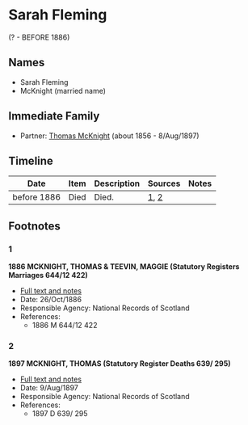 ﻿---
layout: person
subject_key: i286084
permalink: /people/i286084
---

# Sarah Fleming
(? - BEFORE 1886)

## Names

* Sarah Fleming
* McKnight (married name)

## Immediate Family

* Partner: [Thomas McKnight](./@6387698@-thomas-mcknight-b1856-d1897-8-8.md) (about 1856 - 8/Aug/1897)

## Timeline

Date | Item | Description | Sources | Notes
---|---|---|---|---
before 1886 | Died | Died. | [1](#1), [2](#2) | 

## Footnotes

### 1

**1886 MCKNIGHT, THOMAS & TEEVIN, MAGGIE (Statutory Registers Marriages 644/12 422)**

* [Full text and notes](../sources/@45397776@-1886-mcknight,-thomas-&-teevin,-maggie-statutory-registers-marriages-644-12-422-.md)
* Date: 26/Oct/1886
* Responsible Agency: National Records of Scotland
* References: 
  * 1886 M 644/12 422

### 2

**1897 MCKNIGHT, THOMAS (Statutory Register Deaths 639/ 295)**

* [Full text and notes](../sources/@87990432@-1897-mcknight,-thomas-statutory-register-deaths-639-295-.md)
* Date: 9/Aug/1897
* Responsible Agency: National Records of Scotland
* References: 
  * 1897 D 639/ 295

